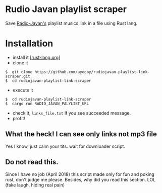 
# Rudio Javan playlist scraper

Save [Radio-Javan's](https://www.radiojavan.com) playlist musics link in a file using Rust lang.

# Installation

- install it [[rust-lang.org](https://www.rust-lang.org/en-US/install.html)]
- clone it
```
$  git clone https://github.com/ayooby/rudiojavan-playlist-link-scraper.git 
$  cd rudiojavan-playlist-link-scraper
```
- execute it
```
$  cd rudiojavan-playlist-link-scraper
$  cargo run RADIO_JAVAN_PALYLIST_URL
```
- check it, `links_file.txt` if you see succeeded message.
- profit!

## What the heck! I can see only links not mp3 file

Yes I know, just calm your tits. wait for downloader script.

## Do not read this.

Since I have no job (April 2018) this script made only for fun and poking rust, don't judge me please.
Besides, why did you read this section. LOL (fake laugh, hiding real pain)
